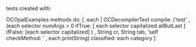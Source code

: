 tests created with: OCOpalExamples methods do: [ :each |	OCDecompilerTest compile: ('test' , (each selector numArgs > 0 ifTrue: [ each selector capitalized allButLast ] ifFalse: [each selector capitalized] ) , String cr, String tab, 'self checkMethod: ' , each printString) classified: each category ]